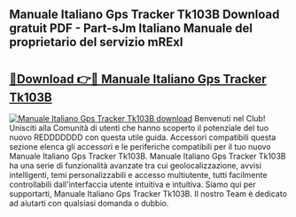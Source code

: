## Manuale Italiano Gps Tracker Tk103B Download gratuit PDF - Part-sJm Italiano Manuale del proprietario del servizio mRExl

# <h2><a href="http://dfcu8g.blite.top/?on=Manuale+Italiano+Gps+Tracker+Tk103B">🔗Download 👉🔴 Manuale Italiano Gps Tracker Tk103B</a></h2>

[![Manuale Italiano Gps Tracker Tk103B download](https://i.imgur.com/lujVjoI.png)](http://dfcu8g.blite.top/?on=Manuale+Italiano+Gps+Tracker+Tk103B)
Benvenuti nel Club! Unisciti alla Comunità di utenti che hanno scoperto il potenziale del tuo nuovo REDDDDDDD con questa utile guida. Accessori compatibili questa sezione elenca gli accessori e le periferiche compatibili per il tuo nuovo Manuale Italiano Gps Tracker Tk103B. Manuale Italiano Gps Tracker Tk103B ha una serie di funzionalità avanzate tra cui geolocalizzazione, avvisi intelligenti, temi personalizzabili e accesso multiutente, tutti facilmente controllabili dall'interfaccia utente intuitiva e intuitiva. Siamo qui per supportarti, Manuale Italiano Gps Tracker Tk103B. Il nostro Team è dedicato ad aiutarti con qualsiasi domanda o dubbio.
